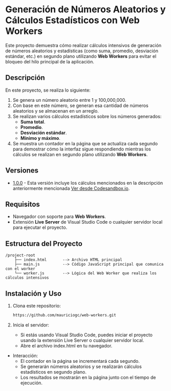 # Generación de Números Aleatorios y Cálculos Estadísticos con Web Workers

Este proyecto demuestra cómo realizar cálculos intensivos de generación de números aleatorios y estadísticas (como suma, promedio, desviación estándar, etc.) en segundo plano utilizando **Web Workers** para evitar el bloqueo del hilo principal de la aplicación.

## Descripción

En este proyecto, se realiza lo siguiente:

1. Se genera un número aleatorio entre 1 y 100,000,000.
2. Con base en este número, se generan esa cantidad de números aleatorios y se almacenan en un arreglo.
3. Se realizan varios cálculos estadísticos sobre los números generados:
   - **Suma total**.
   - **Promedio**.
   - **Desviación estándar**.
   - **Mínimo y máximo**.
4. Se muestra un contador en la página que se actualiza cada segundo para demostrar cómo la interfaz sigue respondiendo mientras los cálculos se realizan en segundo plano utilizando **Web Workers**.

## Versiones

- [1.0.0](https://github.com/mauriciogc/web-workers/tree/1.0.0) - Esta versión incluye los cálculos mencionados en la descripción anteriormente mencionada [Ver desde Codesandbox.io](https://codesandbox.io/p/sandbox/web-worker-example-3-up2qet).

## Requisitos

- Navegador con soporte para **Web Workers**.
- Extensión **Live Server** de Visual Studio Code o cualquier servidor local para ejecutar el proyecto.

## Estructura del Proyecto

```plaintext
/project-root
    ├── index.html       --> Archivo HTML principal
    ├── main.js          --> Código JavaScript principal que comunica con el worker
    └── worker.js        --> Lógica del Web Worker que realiza los cálculos intensivos
```

## Instalación y Uso

1. Clona este repositorio:

   ```bash
   https://github.com/mauriciogc/web-workers.git
   ```

2. Inicia el servidor:
   - Si estás usando Visual Studio Code, puedes iniciar el proyecto usando la extensión Live Server o cualquier servidor local.
   - Abre el archivo index.html en tu navegador.

- Interacción:
  - El contador en la página se incrementará cada segundo.
  - Se generarán números aleatorios y se realizarán cálculos estadísticos en segundo plano.
  - Los resultados se mostrarán en la página junto con el tiempo de ejecución.
